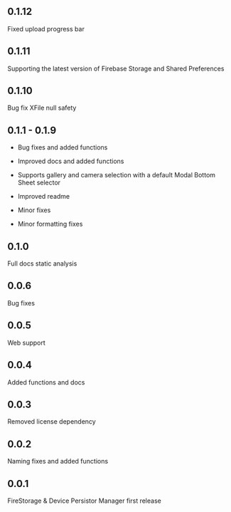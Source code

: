 ## 0.1.12

Fixed upload progress bar

## 0.1.11

Supporting the latest version of Firebase Storage and Shared Preferences

## 0.1.10

Bug fix XFile null safety

## 0.1.1 - 0.1.9


* Bug fixes and added functions

* Improved docs and added functions

* Supports gallery and camera selection with a default Modal Bottom Sheet selector

* Improved readme

* Minor fixes

* Minor formatting fixes

## 0.1.0

Full docs static analysis

## 0.0.6

Bug fixes

## 0.0.5

Web support

## 0.0.4

Added functions and docs

## 0.0.3

Removed license dependency

## 0.0.2

Naming fixes and added functions

## 0.0.1

FireStorage & Device Persistor Manager first release
